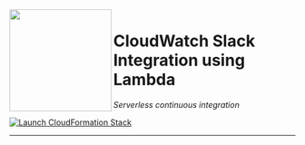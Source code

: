 <img align="left" src="https://lambci.s3.amazonaws.com/assets/logo-310x310.png" width="180px" height="180px">

# CloudWatch Slack Integration using Lambda

*Serverless continuous integration*

[![Launch CloudFormation Stack](https://s3.amazonaws.com/cloudformation-examples/cloudformation-launch-stack.png)](https://console.aws.amazon.com/cloudformation/home?region=us-east-1#/stacks/new?stackName=lambci&templateURL=https://s3.amazonaws.com/rahultest01/Slack_SNS_Notification.yaml)



---
